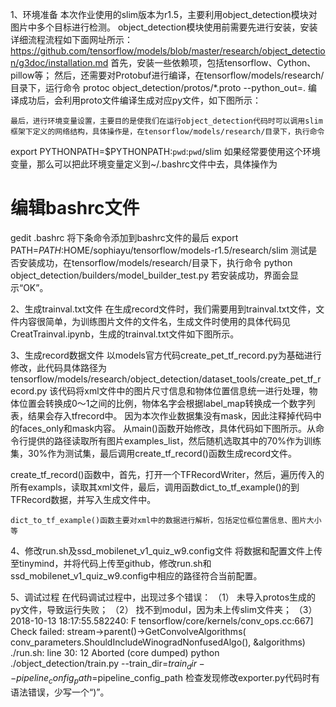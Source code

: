 1、环境准备
	本次作业使用的slim版本为r1.5，主要利用object_detection模块对图片中多个目标进行检测。
	object_detection模块使用前需要先进行安装，安装详细流程流程如下面网址所示：
https://github.com/tensorflow/models/blob/master/research/object_detection/g3doc/installation.md
首先，安装一些依赖项，包括tensorflow、Cython、pillow等；
然后，还需要对Protobuf进行编译，在tensorflow/models/research/目录下，运行命令
protoc object_detection/protos/*.proto --python_out=.
编译成功后，会利用proto文件编译生成对应py文件，如下图所示：
 
	最后，进行环境变量设置，主要目的是使我们在运行object_detection代码时可以调用slim框架下定义的网络结构，具体操作是，在tensorflow/models/research/目录下，执行命令
export PYTHONPATH=$PYTHONPATH:`pwd`:`pwd`/slim
如果经常要使用这个环境变量，那么可以把此环境变量定义到~/.bashrc文件中去，具体操作为
# 编辑bashrc文件
gedit .bashrc
将下条命令添加到bashrc文件的最后
export PATH=$PATH:$HOME/sophiayu/tensorflow/models-r1.5/research/slim
测试是否安装成功，在tensorflow/models/research/目录下，执行命令
python object_detection/builders/model_builder_test.py
若安装成功，界面会显示“OK”。

2、生成trainval.txt文件
	在生成record文件时，我们需要用到trainval.txt文件，文件内容很简单，为训练图片文件的文件名，生成文件时使用的具体代码见CreatTrainval.ipynb，生成的trainval.txt文件如下图所示。
 

3、生成record数据文件
	以models官方代码create_pet_tf_record.py为基础进行修改，此代码具体路径为
tensorflow/models/research/object_detection/dataset_tools/create_pet_tf_record.py
该代码将xml文件中的图片尺寸信息和物体位置信息统一进行处理，物体位置会转换成0～1之间的比例，物体名字会根据label_map转换成一个数字列表，结果会存入tfrecord中。
	因为本次作业数据集没有mask，因此注释掉代码中的faces_only和mask内容。
	从main()函数开始修改，具体代码如下图所示。从命令行提供的路径读取所有图片examples_list，然后随机选取其中的70%作为训练集，30%作为测试集，最后调用create_tf_record()函数生成record文件。
 
create_tf_record()函数中，首先，打开一个TFRecordWriter，然后，遍历传入的所有exampls，读取其xml文件，最后，调用函数dict_to_tf_example()的到TFRecord数据，并写入生成文件中。
 
	dict_to_tf_example()函数主要对xml中的数据进行解析，包括定位框位置信息、图片大小等

4、修改run.sh及ssd_mobilenet_v1_quiz_w9.config文件
	将数据和配置文件上传至tinymind，并将代码上传至github，修改run.sh和ssd_mobilenet_v1_quiz_w9.config中相应的路径符合当前配置。

5、调试过程
	在代码调试过程中，出现过多个错误：
（1）	未导入protos生成的py文件，导致运行失败；
（2）	找不到modul，因为未上传slim文件夹；
（3）	
2018-10-13 18:17:55.582240: F tensorflow/core/kernels/conv_ops.cc:667] Check failed: stream->parent()->GetConvolveAlgorithms( conv_parameters.ShouldIncludeWinogradNonfusedAlgo(), &algorithms) 
./run.sh: line 30:    12 Aborted                 (core dumped) python ./object_detection/train.py --train_dir=$train_dir --pipeline_config_path=$pipeline_config_path
 检查发现修改exporter.py代码时有语法错误，少写一个“)”。

